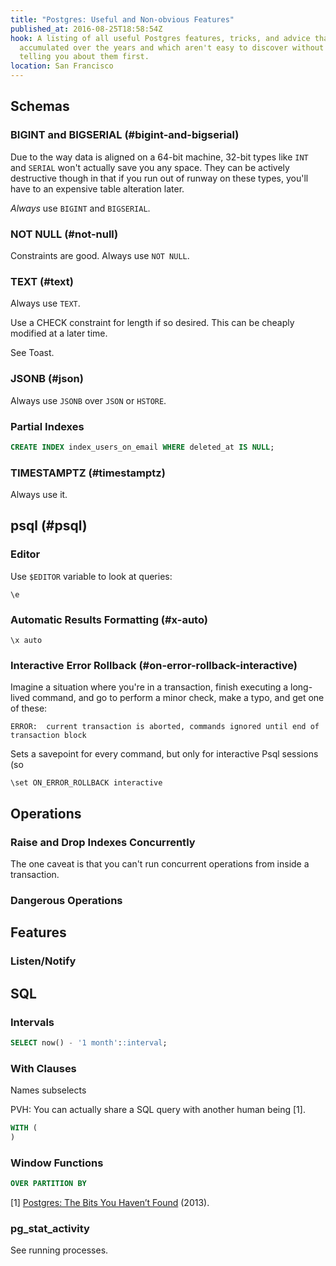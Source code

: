 ```yaml
---
title: "Postgres: Useful and Non-obvious Features"
published_at: 2016-08-25T18:58:54Z
hook: A listing of all useful Postgres features, tricks, and advice that I've
  accumulated over the years and which aren't easy to discover without someone
  telling you about them first.
location: San Francisco
---
```


## Schemas

### BIGINT and BIGSERIAL (#bigint-and-bigserial)

Due to the way data is aligned on a 64-bit machine, 32-bit types like `INT` and
`SERIAL` won't actually save you any space. They can be actively destructive
though in that if you run out of runway on these types, you'll have to an
expensive table alteration later.

_Always_ use `BIGINT` and `BIGSERIAL`.

### NOT NULL (#not-null)

Constraints are good. Always use `NOT NULL`.

### TEXT (#text)

Always use `TEXT`.

Use a CHECK constraint for length if so desired. This can be cheaply modified
at a later time.

See Toast.

### JSONB (#json)

Always use `JSONB` over `JSON` or `HSTORE`.

### Partial Indexes

``` sql
CREATE INDEX index_users_on_email WHERE deleted_at IS NULL;
```

### TIMESTAMPTZ (#timestamptz)

Always use it.

## psql (#psql)

### Editor

Use `$EDITOR` variable to look at queries:

```
\e
```

### Automatic Results Formatting (#x-auto)

```
\x auto
```

### Interactive Error Rollback (#on-error-rollback-interactive)

Imagine a situation where you're in a transaction, finish executing a
long-lived command, and go to perform a minor check, make a typo, and get one
of these:

```
ERROR:  current transaction is aborted, commands ignored until end of transaction block
```

Sets a savepoint for every command, but only for interactive Psql sessions (so

```
\set ON_ERROR_ROLLBACK interactive
```

## Operations

### Raise and Drop Indexes Concurrently

The one caveat is that you can't run concurrent operations from inside a transaction.

### Dangerous Operations

## Features

### Listen/Notify

## SQL

### Intervals

``` sql
SELECT now() - '1 month'::interval;
```

### With Clauses

Names subselects

PVH: You can actually share a SQL query with another human being [1].

``` sql
WITH (
)
```

### Window Functions

``` sql
OVER PARTITION BY
```

[1] [Postgres: The Bits You Haven’t Found](https://vimeo.com/61044807) (2013).

### pg_stat_activity

See running processes.
